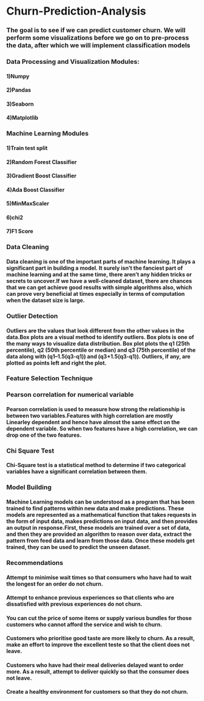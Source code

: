 # Churn-Prediction-Analysis
### The goal is to see if we can predict customer churn. We will perform some visualizations before we go on to pre-process the data, after which we will implement classification models
### Data Processing and Visualization Modules:
#### 1)Numpy
#### 2)Pandas
#### 3)Seaborn
#### 4)Matplotlib
### Machine Learning Modules
#### 1)Train test split
#### 2)Random Forest Classifier
#### 3)Gradient Boost Classifier
#### 4)Ada Boost Classifier
#### 5)MinMaxScaler
#### 6)chi2
#### 7)F1 Score
### Data Cleaning
#### Data cleaning is one of the important parts of machine learning. It plays a significant part in building a model. It surely isn’t the fanciest part of machine learning and at the same time, there aren’t any hidden tricks or secrets to uncover.If we have a well-cleaned dataset, there are chances that we can get achieve good results with simple algorithms also, which can prove very beneficial at times especially in terms of computation when the dataset size is large.
### Outlier Detection
#### Outliers are the values that look different from the other values in the data.Box plots are a visual method to identify outliers. Box plots is one of the many ways to visualize data distribution. Box plot plots the q1 (25th percentile), q2 (50th percentile or median) and q3 (75th percentile) of the data along with (q1–1.5(q3-q1)) and (q3+1.5(q3-q1)). Outliers, if any, are plotted as points left and right the plot.
### Feature Selection Technique
### Pearson correlation for numerical variable
#### Pearson correlation is used to measure how strong the relationship is between two variables.Features with high correlation are mostly Linearley dependent and hence have almost the same effect on the dependent variable. So when two features have a high correlation, we can drop one of the two features.
### Chi Square Test
#### Chi-Square test is a statistical method to determine if two categorical variables have a significant correlation between them.
### Model Building
#### Machine Learning models can be understood as a program that has been trained to find patterns within new data and make predictions. These models are represented as a mathematical function that takes requests in the form of input data, makes predictions on input data, and then provides an output in response.First, these models are trained over a set of data, and then they are provided an algorithm to reason over data, extract the pattern from feed data and learn from those data. Once these models get trained, they can be used to predict the unseen dataset.
### Recommendations
#### Attempt to minimise wait times so that consumers who have had to wait the longest for an order do not churn.
#### Attempt to enhance previous experiences so that clients who are dissatisfied with previous experiences do not churn.
#### You can cut the price of some items or supply various bundles for those customers who cannot afford the service and wish to churn.
#### Customers who prioritise good taste are more likely to churn. As a result, make an effort to improve the excellent teste so that the client does not leave.
#### Customers who have had their meal deliveries delayed want to order more. As a result, attempt to deliver quickly so that the consumer does not leave.
#### Create a healthy environment for customers so that they do not churn.
